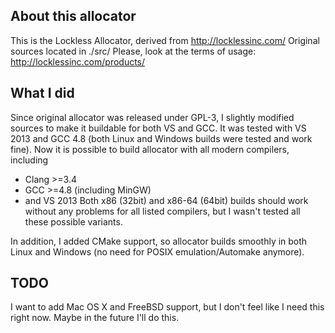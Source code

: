 About this allocator
-----------------
This is the Lockless Allocator, derived from http://locklessinc.com/
Original sources located in ./src/
Please, look at the terms of usage: http://locklessinc.com/products/

What I did
-----------------
Since original allocator was released under GPL-3, I slightly modified sources to make it buildable for both VS and GCC. It was tested with VS 2013 and GCC 4.8 (both Linux and Windows builds were tested and work fine). Now it is possible to build allocator with all modern compilers, including
* Clang >=3.4
* GCC >=4.8 (including MinGW)
* and VS 2013
Both x86 (32bit) and x86-64 (64bit) builds should work without any problems for all listed compilers, but I wasn't tested all these possible variants.

In addition, I added CMake support, so allocator builds smoothly in both Linux and Windows (no need for POSIX emulation/Automake anymore).

TODO
-----------------
I want to add Mac OS X and FreeBSD support, but I don't feel like I need this right now. Maybe in the future I'll do this.